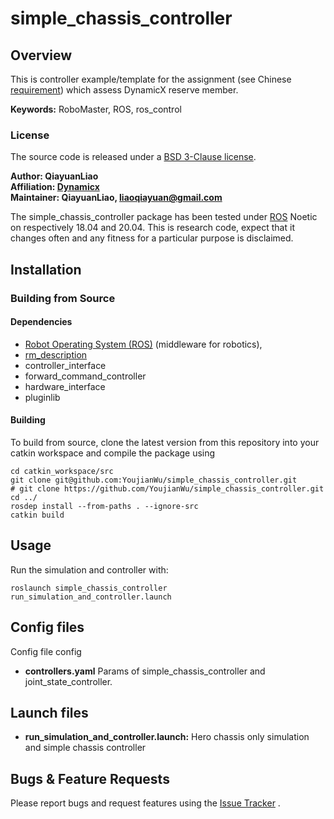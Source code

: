 # simple_chassis_controller

## Overview

This is controller example/template for the assignment (see Chinese [requirement](doc/requirement.md)) which assess
DynamicX reserve member.

**Keywords:** RoboMaster, ROS, ros_control

### License

The source code is released under a [BSD 3-Clause license](LICENSE).

**Author: QiayuanLiao<br />
Affiliation: [Dynamicx]()<br />
Maintainer: QiayuanLiao, liaoqiayuan@gmail.com**

The simple_chassis_controller package has been tested under [ROS] Noetic on respectively 18.04 and 20.04. This is
research code, expect that it changes often and any fitness for a particular purpose is disclaimed.

## Installation

### Building from Source

#### Dependencies

- [Robot Operating System (ROS)](http://wiki.ros.org) (middleware for robotics),
- [rm_description](https://github.com/YoujianWu/rm_description_for_task.git)
- controller_interface
- forward_command_controller
- hardware_interface
- pluginlib

#### Building

To build from source, clone the latest version from this repository into your catkin workspace and compile the package
using

	cd catkin_workspace/src
	git clone git@github.com:YoujianWu/simple_chassis_controller.git
    # git clone https://github.com/YoujianWu/simple_chassis_controller.git
	cd ../
	rosdep install --from-paths . --ignore-src
	catkin build

## Usage

Run the simulation and controller with:

	roslaunch simple_chassis_controller run_simulation_and_controller.launch

## Config files

Config file config

* **controllers.yaml**  Params of simple_chassis_controller and joint_state_controller.

## Launch files

* **run_simulation_and_controller.launch:** Hero chassis only simulation and simple chassis controller

## Bugs & Feature Requests

Please report bugs and request features using
the [Issue Tracker](https://github.com/gdut-dynamic-x/simple_chassis_controller/issues)
.

[ROS]: http://www.ros.org
